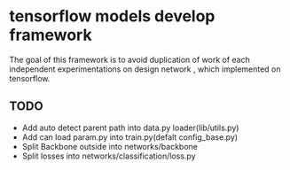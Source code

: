# tensorflow models develop framework
The goal of this framework is to avoid duplication of work of each independent experimentations on design network , which implemented on tensorflow.


## TODO
* Add auto detect parent path into data.py loader(lib/utils.py)
* Add can load param.py into train.py(defalt config_base.py)
* Split Backbone outside into networks/backbone
* Split losses into networks/classification/loss.py

